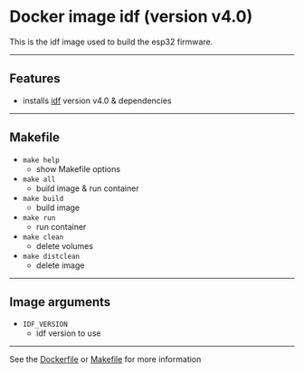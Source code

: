 <!-- Docker image <TITLE> (version <VERSION>) -->
# Docker image idf (version v4.0)

<!-- SHORT DESCRIPTION -->
This is the idf image used to build the esp32 firmware.

---
## Features
<!-- LIST OF FEATURES -->
- installs [idf](https://github.com/espressif/esp-idf) version v4.0 & dependencies

---
## Makefile
<!-- LIST OF MAKEFILE TARGETS -->
- `make help`
  - show Makefile options
- `make all`
  - build image & run container
- `make build`
  - build image
- `make run`
  - run container
- `make clean`
  - delete volumes
- `make distclean`
  - delete image

----
## Image arguments
<!-- LIST OF BUILD ARGUMENTS -->
- `IDF_VERSION`
  - idf version to use

---
See the [Dockerfile](./Dockerfile) or [Makefile](./Makefile) for more information